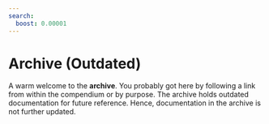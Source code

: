 ```yaml
---
search:
  boost: 0.00001
---
```


# Archive (Outdated)

A warm welcome to the **archive**. You probably got here by following a link from within the compendium
or by purpose.
The archive holds outdated documentation for future reference.
Hence, documentation in the archive is not further updated.
